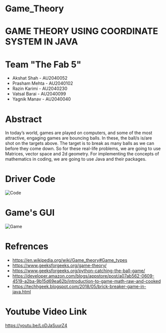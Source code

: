 # Game_Theory
# GAME THEORY USING COORDINATE SYSTEM IN JAVA
# Team "The Fab 5"
* Akshat Shah - AU2040052
* Prasham Mehta - AU2040102
* Razin Karimi - AU2040230
* Vatsal Barai - AU2040099
* Yagnik Manav - AU2040040
# Abstract
In today’s world, games are played on computers, and some of the most attractive, engaging games are bouncing balls. In these, the ball/s is/are shot on the targets above. The target is to break as many balls as we can before they come down. So for these real-life problems, we are going to use Matrices, vector space and 2d geometry. For implementing the concepts of mathematics in coding, we are going to use Java and their packages.

# Driver Code
![Code](https://user-images.githubusercontent.com/84075077/146640617-8466c572-2b64-4433-9292-5cef5f899f0a.jpeg)

# Game's GUI
![Game](https://user-images.githubusercontent.com/84075077/146640632-ea5e5cdf-8377-4bd6-9681-11d61c337e7e.jpeg)
# Refrences
* https://en.wikipedia.org/wiki/Game_theory#Game_types
* https://www.geeksforgeeks.org/game-theory/
* https://www.geeksforgeeks.org/python-catching-the-ball-game/
* https://developer.amazon.com/blogs/appstore/post/a07ab562-0609-4519-a2ba-9b15d69ea62b/introduction-to-game-math-raw-and-cooked
* https://techhgeek.blogspot.com/2018/05/brick-breaker-game-in-java.html

# Youtube Video Link
https://youtu.be/LoDJaSuurZ4
